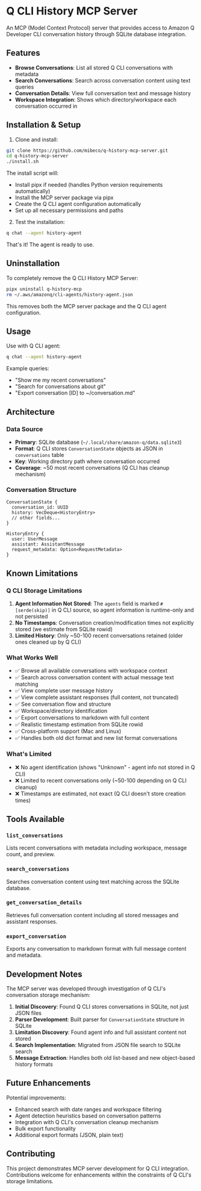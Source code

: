 # Q CLI History MCP Server

An MCP (Model Context Protocol) server that provides access to Amazon Q Developer CLI conversation history through SQLite database integration.

## Features

- **Browse Conversations**: List all stored Q CLI conversations with metadata
- **Search Conversations**: Search across conversation content using text queries  
- **Conversation Details**: View full conversation text and message history
- **Workspace Integration**: Shows which directory/workspace each conversation occurred in

## Installation & Setup

1. Clone and install:
```bash
git clone https://github.com/mibeco/q-history-mcp-server.git
cd q-history-mcp-server
./install.sh
```

The install script will:
- Install pipx if needed (handles Python version requirements automatically)
- Install the MCP server package via pipx
- Create the Q CLI agent configuration automatically
- Set up all necessary permissions and paths

2. Test the installation:
```bash
q chat --agent history-agent
```

That's it! The agent is ready to use.

## Uninstallation

To completely remove the Q CLI History MCP Server:

```bash
pipx uninstall q-history-mcp
rm ~/.aws/amazonq/cli-agents/history-agent.json
```

This removes both the MCP server package and the Q CLI agent configuration.

## Usage

Use with Q CLI agent:
```bash
q chat --agent history-agent
```

Example queries:
- "Show me my recent conversations"
- "Search for conversations about git"
- "Export conversation [ID] to ~/conversation.md"

## Architecture

### Data Source
- **Primary**: SQLite database (`~/.local/share/amazon-q/data.sqlite3`)
- **Format**: Q CLI stores `ConversationState` objects as JSON in `conversations` table
- **Key**: Working directory path where conversation occurred
- **Coverage**: ~50 most recent conversations (Q CLI has cleanup mechanism)

### Conversation Structure
```
ConversationState {
  conversation_id: UUID
  history: VecDeque<HistoryEntry>
  // other fields...
}

HistoryEntry {
  user: UserMessage
  assistant: AssistantMessage  
  request_metadata: Option<RequestMetadata>
}
```

## Known Limitations

### Q CLI Storage Limitations
1. **Agent Information Not Stored**: The `agents` field is marked `#[serde(skip)]` in Q CLI source, so agent information is runtime-only and not persisted
2. **No Timestamps**: Conversation creation/modification times not explicitly stored (we estimate from SQLite rowid)
3. **Limited History**: Only ~50-100 recent conversations retained (older ones cleaned up by Q CLI)

### What Works Well
- ✅ Browse all available conversations with workspace context
- ✅ Search across conversation content with actual message text matching
- ✅ View complete user message history
- ✅ View complete assistant responses (full content, not truncated)
- ✅ See conversation flow and structure
- ✅ Workspace/directory identification
- ✅ Export conversations to markdown with full content
- ✅ Realistic timestamp estimation from SQLite rowid
- ✅ Cross-platform support (Mac and Linux)
- ✅ Handles both old dict format and new list format conversations

### What's Limited
- ❌ No agent identification (shows "Unknown" - agent info not stored in Q CLI)
- ❌ Limited to recent conversations only (~50-100 depending on Q CLI cleanup)
- ❌ Timestamps are estimated, not exact (Q CLI doesn't store creation times)

## Tools Available

### `list_conversations`
Lists recent conversations with metadata including workspace, message count, and preview.

### `search_conversations` 
Searches conversation content using text matching across the SQLite database.

### `get_conversation_details`
Retrieves full conversation content including all stored messages and assistant responses.

### `export_conversation`
Exports any conversation to markdown format with full message content and metadata.

## Development Notes

The MCP server was developed through investigation of Q CLI's conversation storage mechanism:

1. **Initial Discovery**: Found Q CLI stores conversations in SQLite, not just JSON files
2. **Parser Development**: Built parser for `ConversationState` structure in SQLite
3. **Limitation Discovery**: Found agent info and full assistant content not stored
4. **Search Implementation**: Migrated from JSON file search to SQLite search
5. **Message Extraction**: Handles both old list-based and new object-based history formats

## Future Enhancements

Potential improvements:
- Enhanced search with date ranges and workspace filtering
- Agent detection heuristics based on conversation patterns
- Integration with Q CLI's conversation cleanup mechanism
- Bulk export functionality
- Additional export formats (JSON, plain text)

## Contributing

This project demonstrates MCP server development for Q CLI integration. Contributions welcome for enhancements within the constraints of Q CLI's storage limitations.
